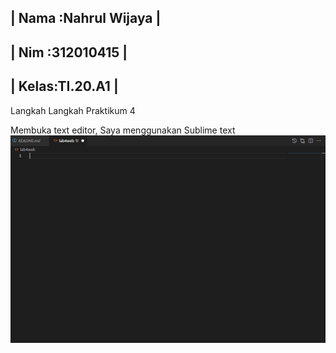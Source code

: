 ## | Nama :Nahrul Wijaya |
## | Nim  :312010415     |
## | Kelas:TI.20.A1      |

Langkah Langkah Praktikum 4

Membuka text editor, Saya menggunakan Sublime text
![p](gambar/1.PNG)


